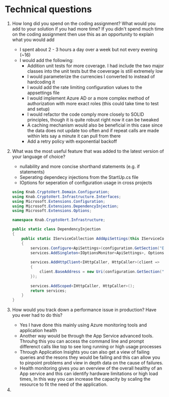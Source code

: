 # Technical questions

1. How long did you spend on the coding assignment? What would you add to your solution if you had more time? If you didn't spend much time on the coding assignment then use this as an opportunity to explain what you would add
    - I spent about 2 - 3 hours a day over a week but not every evening (~16)
    - I would add the following:
      - Addition unit tests for more coverage. I had include the two major classes into the unit tests but the coeverage is still extremely low
      - I would parameterize the currencies I converted to instead of hardcoding it
      - I would add the rate limiting configuration values to the appsettings file
      - I would implement Azure AD or a more complex method of authorization with more exact roles (this could take time to test and setup)
      - I would refactor the code comply more closely to SOLID principles, though it is quite robust right now it can be tweaked
      - A caching mechanism would also be beneficial in this case since the data does not update too often and if repeat calls are made within lets say a minute it can pull from there
      - Add a retry policy with exponential backoff

2. What was the most useful feature that was added to the latest version of your language of choice?
   - nullability and more concise shorthand statements (e.g. if statements)
   - Seperating dependecy injections from the StartUp.cs file
   - IOptions for seperation of configuration usage in cross projects
    ```c#
    using Knab.CryptoVert.Domain.Configuration;
    using Knab.CryptoVert.Infrastructure.Interfaces;
    using Microsoft.Extensions.Configuration;
    using Microsoft.Extensions.DependencyInjection;
    using Microsoft.Extensions.Options;

    namespace Knab.CryptoVert.Infrastructure;

    public static class DependencyInjection
    {
        public static IServiceCollection AddApiSettings(this IServiceCollection services, IConfiguration configuration)
        {
            services.Configure<ApiSettings>(configuration.GetSection("ExchangeApi"));
            services.AddSingleton<IOptionsMonitor<ApiSettings>, OptionsMonitor<ApiSettings>>();
            
            services.AddHttpClient<IHttpCaller, HttpCaller>(client =>
            {
                client.BaseAddress = new Uri(configuration.GetSection("ExchangeApi:Url").Value);
            });
                
            services.AddScoped<IHttpCaller, HttpCaller>();
            return services;
        }
    }
    ```

3. How would you track down a performance issue in production? Have you ever had to do this?
   - Yes I have done this mainly using Azure monitoring tools and application health
   - Another way would be through the App Service advanced tools. Throuhg this you can access the command line and prompt differenct calls like top to see long running or high usage processes
   - Through Application Insights you can also get a view of failing queries and the resons they would be failing and this can allow you to pinpoint problems and view in depth data on the cause of failures. 
   - Health monitoring gives you an overview of the overall healthy of an App service and this can identify hardware limitations or high load times, In this way you can increase the capacity by scaling the resource to fit the need of the application.

4.  
